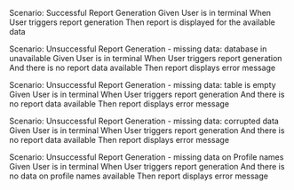 Scenario: Successful Report Generation
	Given User is in terminal
	When User triggers report generation
	Then report is displayed for the available data

Scenario: Unsuccessful Report Generation - missing data: database in unavailable 
	Given User is in terminal
	When User triggers report generation
  And there is no report data available
	Then report displays error message

Scenario: Unsuccessful Report Generation - missing data: table is empty 
	Given User is in terminal
	When User triggers report generation
  And there is no report data available
	Then report displays error message

Scenario: Unsuccessful Report Generation - missing data: corrupted data
	Given User is in terminal
	When User triggers report generation
  And there is no report data available
	Then report displays error message

Scenario: Unsuccessful Report Generation - missing data on Profile names
	Given User is in terminal
	When User triggers report generation
  And there is no data on profile names available
	Then report displays error message
  
